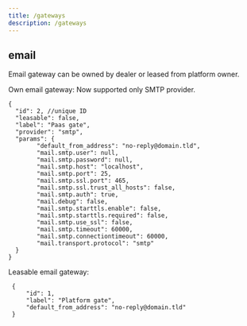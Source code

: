 ```yaml
---
title: /gateways
description: /gateways
---
```


## email

Email gateway can be owned by dealer or leased from platform owner.

Own email gateway:
Now supported only SMTP provider.

    {
      "id": 2, //unique ID
      "leasable": false,
      "label": "Paas gate",
      "provider": "smtp",
      "params": {
            "default_from_address": "no-reply@domain.tld",
            "mail.smtp.user": null,
            "mail.smtp.password": null,
            "mail.smtp.host": "localhost",
            "mail.smtp.port": 25,
            "mail.smtp.ssl.port": 465,
            "mail.smtp.ssl.trust_all_hosts": false,
            "mail.smtp.auth": true,
            "mail.debug": false,
            "mail.smtp.starttls.enable": false,
            "mail.smtp.starttls.required": false,
            "mail.smtp.use_ssl": false,
            "mail.smtp.timeout": 60000,
            "mail.smtp.connectiontimeout": 60000,
            "mail.transport.protocol": "smtp"
      }
    }


Leasable email gateway:

     {
         "id": 1,
         "label": "Platform gate",
         "default_from_address": "no-reply@domain.tld"
     }